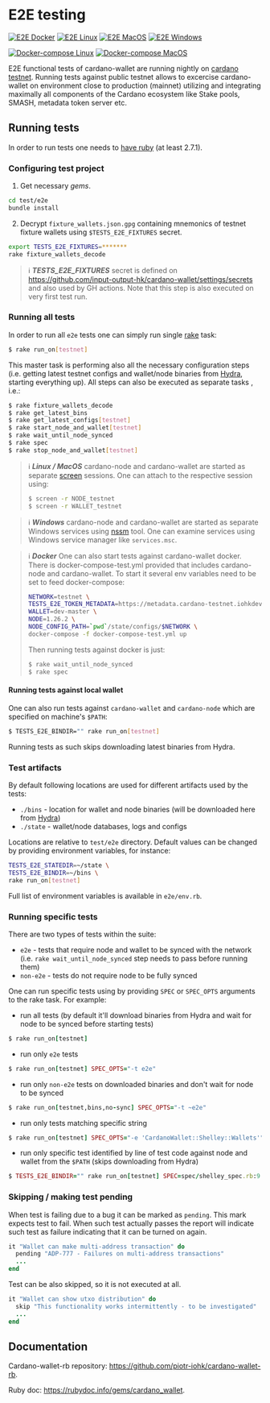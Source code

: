 




# E2E testing
[![E2E Docker](https://github.com/input-output-hk/cardano-wallet/actions/workflows/e2e-docker.yml/badge.svg)](https://github.com/input-output-hk/cardano-wallet/actions/workflows/e2e-docker.yml) [![E2E Linux](https://github.com/input-output-hk/cardano-wallet/actions/workflows/e2e-linux.yml/badge.svg)](https://github.com/input-output-hk/cardano-wallet/actions/workflows/e2e-linux.yml) [![E2E MacOS](https://github.com/input-output-hk/cardano-wallet/actions/workflows/e2e-macos.yml/badge.svg)](https://github.com/input-output-hk/cardano-wallet/actions/workflows/e2e-macos.yml) [![E2E Windows](https://github.com/input-output-hk/cardano-wallet/actions/workflows/e2e-windows.yml/badge.svg)](https://github.com/input-output-hk/cardano-wallet/actions/workflows/e2e-windows.yml)

[![Docker-compose Linux](https://github.com/input-output-hk/cardano-wallet/actions/workflows/docker_linux.yml/badge.svg)](https://github.com/input-output-hk/cardano-wallet/actions/workflows/docker_linux.yml) [![Docker-compose MacOS](https://github.com/input-output-hk/cardano-wallet/actions/workflows/docker_macos.yml/badge.svg)](https://github.com/input-output-hk/cardano-wallet/actions/workflows/docker_macos.yml)

E2E functional tests of cardano-wallet are running nightly on [cardano testnet](https://testnets.cardano.org/en/cardano/overview/). Running tests against public testnet allows to excercise cardano-wallet on environment close to production (mainnet) utilizing and integrating maximally all components of the Cardano ecosystem like Stake pools, SMASH, metadata token server etc.


## Running tests

In order to run tests one needs to [have ruby](https://www.ruby-lang.org/en/documentation/installation/) (at least 2.7.1).

### Configuring test project
1. Get necessary _gems_.
```bash
cd test/e2e
bundle install
```
2. Decrypt `fixture_wallets.json.gpg` containing mnemonics of testnet fixture wallets using `$TESTS_E2E_FIXTURES` secret.

```bash
export TESTS_E2E_FIXTURES=*******
rake fixture_wallets_decode
```
> :information_source:  **_TESTS_E2E_FIXTURES_** secret  is defined on https://github.com/input-output-hk/cardano-wallet/settings/secrets and also used by GH actions. Note that this step is also executed on very first test run.
>
### Running all tests
In order to run all `e2e` tests one can simply run single [rake](https://github.com/ruby/rake) task:
```bash
$ rake run_on[testnet]
```
This master task is performing also all the necessary configuration steps (i.e. getting latest testnet configs and wallet/node binaries from [Hydra](https://hydra.iohk.io/jobset/Cardano/cardano-wallet#tabs-jobs), starting everything up). All steps can also be executed as separate tasks , i.e.:

```bash
$ rake fixture_wallets_decode
$ rake get_latest_bins
$ rake get_latest_configs[testnet]
$ rake start_node_and_wallet[testnet]
$ rake wait_until_node_synced
$ rake spec
$ rake stop_node_and_wallet[testnet]
```
> :information_source:  **_Linux / MacOS_**
cardano-node and cardano-wallet are started as separate [screen](https://www.gnu.org/software/screen/manual/screen.html) sessions. One can attach to the respective session using:
>```bash
>$ screen -r NODE_testnet
>$ screen -r WALLET_testnet
>```

> :information_source: **_Windows_**
cardano-node and cardano-wallet are started as separate Windows services using [nssm](https://nssm.cc/) tool. One can examine services using Windows service manager like `services.msc`.

> :information_source: **_Docker_**
One can also start tests against cardano-wallet docker. There is docker-compose-test.yml provided that includes cardano-node and cardano-wallet. To start it several env variables need to be set to feed docker-compose:
>```bash
>NETWORK=testnet \
>TESTS_E2E_TOKEN_METADATA=https://metadata.cardano-testnet.iohkdev.io/ \
>WALLET=dev-master \
>NODE=1.26.2 \
>NODE_CONFIG_PATH=`pwd`/state/configs/$NETWORK \
>docker-compose -f docker-compose-test.yml up
>```
> Then running tests against docker is just:
>```bash
>$ rake wait_until_node_synced
>$ rake spec
>```

#### Running tests against local wallet
One can also run tests against `cardano-wallet` and `cardano-node` which are specified on machine's `$PATH`:

```bash
$ TESTS_E2E_BINDIR="" rake run_on[testnet]
```

Running tests as such skips downloading latest binaries from Hydra.

### Test artifacts

By default following locations are used for different artifacts used by the tests:
- `./bins` - location for wallet and node binaries (will be downloaded here from [Hydra](https://hydra.iohk.io/jobset/Cardano/cardano-wallet#tabs-jobs))
- `./state` - wallet/node databases, logs and configs

Locations are relative to `test/e2e` directory.
Default values can be changed by providing environment variables, for instance:

```bash
TESTS_E2E_STATEDIR=~/state \
TESTS_E2E_BINDIR=~/bins \
rake run_on[testnet]
```
Full list of environment variables is available in `e2e/env.rb`.

### Running specific tests
There are two types of tests within the suite:
 - `e2e` - tests that require node and wallet to be synced with the network (i.e. `rake wait_until_node_synced` step needs to pass before running them)
 - `non-e2e` - tests do not require node to be fully synced

One can run specific tests using by providing `SPEC` or `SPEC_OPTS` arguments to the rake task. For example:

 - run all tests (by default it'll download binaries from Hydra and wait for node to be synced before starting tests)
 ```ruby
 $ rake run_on[testnet]
 ```
 - run only `e2e` tests
 ```ruby
 $ rake run_on[testnet] SPEC_OPTS="-t e2e"
 ```
  - run only `non-e2e` tests on downloaded binaries and don't wait for node to be synced
 ```ruby
 $ rake run_on[testnet,bins,no-sync] SPEC_OPTS="-t ~e2e"
 ```
  - run only tests matching specific string
 ```ruby
 $ rake run_on[testnet] SPEC_OPTS="-e 'CardanoWallet::Shelley::Wallets'"
 ```
  - run only specific test identified by line of test code against node and wallet from the `$PATH` (skips downloading from Hydra)
 ```ruby
 $ TESTS_E2E_BINDIR="" rake run_on[testnet] SPEC=spec/shelley_spec.rb:9
 ```

### Skipping / making test pending

When test is failing due to a bug it can be marked as `pending`. This mark expects test to fail. When such test actually passes the report will indicate such test as failure indicating that it can be turned on again.

```ruby
it "Wallet can make multi-address transaction" do
  pending "ADP-777 - Failures on multi-address transactions"
  ...
end
```

Test can be also skipped, so it is not executed at all.

```ruby
it "Wallet can show utxo distribution" do
  skip "This functionality works intermittently - to be investigated"
  ...
end
```

## Documentation

Cardano-wallet-rb repository: https://github.com/piotr-iohk/cardano-wallet-rb.

Ruby doc: https://rubydoc.info/gems/cardano_wallet.
